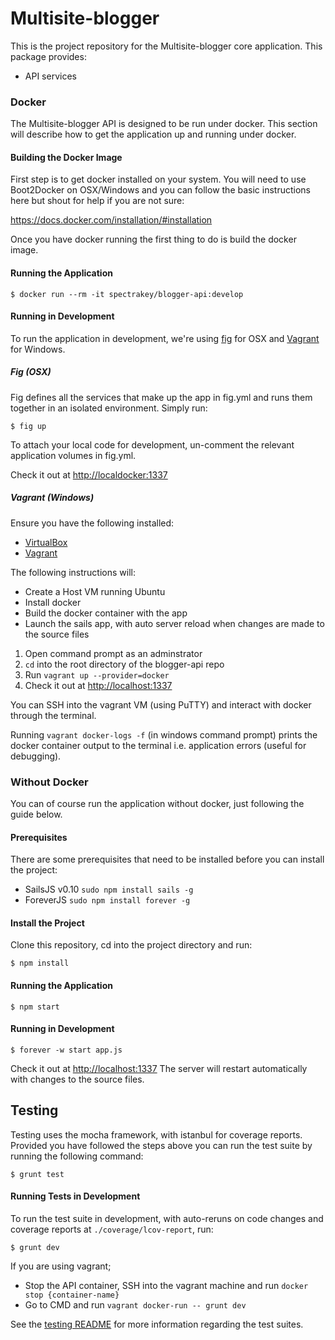 # Multisite-blogger

This is the project repository for the Multisite-blogger core application. This package provides:

* API services


### Docker

The Multisite-blogger API is designed to be run under docker. This section will describe how to get the application up and running under docker.

#### Building the Docker Image

First step is to get docker installed on your system. You will need to use Boot2Docker on OSX/Windows and you can follow the basic instructions here but shout for help if you are not sure:

https://docs.docker.com/installation/#installation

Once you have docker running the first thing to do is build the docker image.

#### Running the Application

    $ docker run --rm -it spectrakey/blogger-api:develop

#### Running in Development

To run the application in development, we're using [fig](http://www.fig.sh/) for OSX and [Vagrant](https://www.vagrantup.com/) for Windows.

##### Fig (OSX)
Fig defines all the services that make up the app in fig.yml and runs them together in an isolated environment. Simply run:

    $ fig up

To attach your local code for development, un-comment the relevant application volumes in fig.yml.

Check it out at [http://localdocker:1337](http://localdocker:1337)

##### Vagrant (Windows)

Ensure you have the following installed:

- [VirtualBox](https://www.virtualbox.org/wiki/Downloads)
- [Vagrant](https://www.vagrantup.com/)

The following instructions will:

- Create a Host VM running Ubuntu
- Install docker
- Build the docker container with the app
- Launch the sails app, with auto server reload when changes are made to the source files


1. Open command prompt as an adminstrator
2. `cd` into the root directory of the blogger-api repo
3. Run `vagrant up --provider=docker`
4. Check it out at [http://localhost:1337](http://localhost:1337)

You can SSH into the vagrant VM (using PuTTY) and interact with docker through the terminal.

Running `vagrant docker-logs -f` (in windows command prompt) prints the docker container output to the terminal i.e. application errors (useful for debugging).


### Without Docker
You can of course run the application without docker, just following the guide below.

#### Prerequisites

There are some prerequisites that need to be installed before you can install the project:

 - SailsJS v0.10 `sudo npm install sails -g`
 - ForeverJS `sudo npm install forever -g`

#### Install the Project

Clone this repository, cd into the project directory and run:

    $ npm install

#### Running the Application

    $ npm start

#### Running in Development

    $ forever -w start app.js

Check it out at [http://localhost:1337](http://localhost:1337)
The server will restart automatically with changes to the source files.

## Testing

Testing uses the mocha framework, with istanbul for coverage reports. Provided you have followed the steps above you can run the test suite by running the following command:

    $ grunt test

#### Running Tests in Development

To run the test suite in development, with auto-reruns on code changes and coverage reports at `./coverage/lcov-report`, run:

    $ grunt dev

If you are using vagrant;
- Stop the API container, SSH into the vagrant machine and run `docker stop {container-name}`
- Go to CMD and run `vagrant docker-run -- grunt dev`

See the [testing README](./tests/README.md) for more information regarding the test suites.



